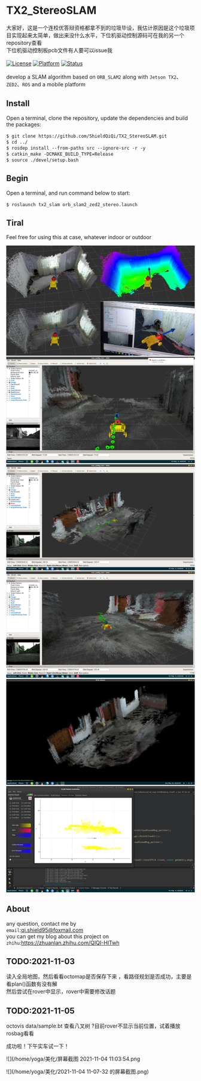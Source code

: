 # TX2_StereoSLAM
大家好，这是一个连校优答辩资格都拿不到的垃圾毕设，我估计原因是这个垃圾项目实现起来太简单，做出来没什么水平，下位机驱动控制源码可在我的另一个repository查看<br>
下位机驱动控制板pcb文件有人要可以issue我<br><br>
[![License](https://img.shields.io/badge/License-Apache%202.0-green.svg)](https://opensource.org/licenses/Apache-2.0)
[![Platform](https://img.shields.io/badge/ROS-melodic-yellow.svg)](<>)
[![Status](https://img.shields.io/badge/Staus-Processing-blue.svg)](<>)
<br><br>
develop a SLAM algorithm based on `ORB_SLAM2` along with `Jetson TX2`、`ZED2`、`ROS` and a mobile platform
<br>
## Install

Open a terminal, clone the repository, update the dependencies and build the packages:

    $ git clone https://github.com/ShieldQiQi/TX2_StereoSLAM.git
    $ cd ../
    $ rosdep install --from-paths src --ignore-src -r -y
    $ catkin_make -DCMAKE_BUILD_TYPE=Release
    $ source ./devel/setup.bash

## Begin

Open a terminal, and run command below to start:

    $ roslaunch tx2_slam orb_slam2_zed2_stereo.launch

## Tiral

Feel free for using this at case, whatever indoor or outdoor

![demo0](https://github.com/ShieldQiQi/TX2_StereoSLAM/blob/master/Demo_Pictures/0.png)
![demo1](https://github.com/ShieldQiQi/TX2_StereoSLAM/blob/master/Demo_Pictures/1.png)
![demo2](https://github.com/ShieldQiQi/TX2_StereoSLAM/blob/master/Demo_Pictures/2.png)
![demo3](https://github.com/ShieldQiQi/TX2_StereoSLAM/blob/master/Demo_Pictures/3.png)
![demo4](https://github.com/ShieldQiQi/TX2_StereoSLAM/blob/master/Demo_Pictures/4.png)
![demo5](https://github.com/ShieldQiQi/TX2_StereoSLAM/blob/master/Demo_Pictures/5.png)

## About

any question, contact me by<br>
`email`:qi.shield95@foxmail.com<br>
you can get my blog about this project on<br>
`zhihu`:https://zhuanlan.zhihu.com/QIQI-HITwh

## TODO:2021-11-03
读入全局地图，然后看看octomap是否保存下来 ，看路径规划是否成功，主要是看plan()函数有没有解<br>
然后尝试在rover中显示，rover中需要修改话题<br>
## TODO:2021-11-05
octovis data/sample.bt
查看八叉树
?目前rover不显示当前位置，试着播放rosbag看看

成功啦！下午实车试一下！

![](/home/yoga/美化/屏幕截图 2021-11-04 11:03:54.png

![](/home/yoga/美化/2021-11-04 11-07-32 的屏幕截图.png)

